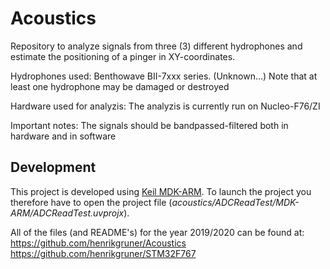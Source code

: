# Acoustics
Repository to analyze signals from three (3) different hydrophones and estimate the positioning of a pinger in XY-coordinates.

Hydrophones used:
  Benthowave BII-7xxx series. (Unknown...)
  Note that at least one hydrophone may be damaged or destroyed
  
Hardware used for analyzis:
  The analyzis is currently run on Nucleo-F76/ZI
  
Important notes:
  The signals should be bandpassed-filtered both in hardware and in software
  

## Development

This project is developed using [Keil MDK-ARM](https://www.keil.com/demo/eval/arm.htm). To launch the project you therefore have to open the project file (*acoustics/ADCReadTest/MDK-ARM/ADCReadTest.uvprojx*).



All of the files (and README's) for the year 2019/2020 can be found at:
  https://github.com/henrikgruner/Acoustics
  https://github.com/henrikgruner/STM32F767
